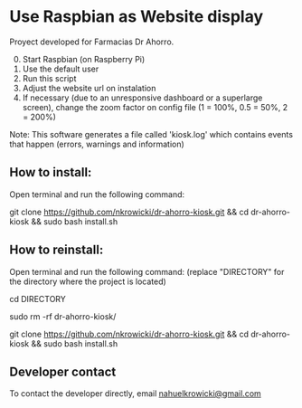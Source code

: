 # Use Raspbian as Website display

Proyect developed for Farmacias Dr Ahorro.

0. Start Raspbian (on Raspberry Pi)
1. Use the default user
2. Run this script
3. Adjust the website url on instalation
4. If necessary (due to an unresponsive dashboard or a superlarge screen), change the zoom factor on config file (1 = 100%, 0.5 = 50%, 2 = 200%)

Note: This software generates a file called 'kiosk.log' which contains events that happen (errors, warnings and information)

## How to install:
Open terminal and run the following command:

git clone https://github.com/nkrowicki/dr-ahorro-kiosk.git && cd dr-ahorro-kiosk && sudo bash install.sh

## How to reinstall:
Open terminal and run the following command: (replace "DIRECTORY" for the directory where the project is located)

cd DIRECTORY

sudo rm -rf dr-ahorro-kiosk/

git clone https://github.com/nkrowicki/dr-ahorro-kiosk.git && cd dr-ahorro-kiosk && sudo bash install.sh

## Developer contact

To contact the developer directly, email nahuelkrowicki@gmail.com
